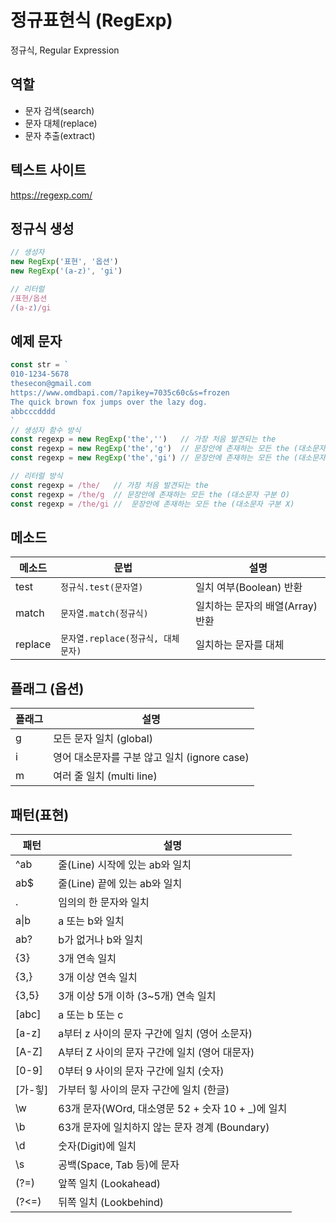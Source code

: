 # 정규표현식 (RegExp)

정규식, Regular Expression

## 역할

- 문자 검색(search)
- 문자 대체(replace)
- 문자 추출(extract)

## 텍스트 사이트

https://regexp.com/

## 정규식 생성

```js
// 생성자
new RegExp('표현', '옵션')
new RegExp('(a-z)', 'gi')

// 리터럴
/표현/옵션
/(a-z)/gi
```

## 예제 문자

```js
const str = `
010-1234-5678
thesecon@gmail.com
https://www.omdbapi.com/?apikey=7035c60c&s=frozen
The quick brown fox jumps over the lazy dog.
abbcccdddd
`
// 생성자 함수 방식
const regexp = new RegExp('the','')   // 가장 처음 발견되는 the
const regexp = new RegExp('the','g')  // 문장안에 존재하는 모든 the (대소문자 구분 O)
const regexp = new RegExp('the','gi') // 문장안에 존재하는 모든 the (대소문자 구분 X)

// 리터럴 방식 
const regexp = /the/   // 가장 처음 발견되는 the
const regexp = /the/g  // 문장안에 존재하는 모든 the (대소문자 구분 O)
const regexp = /the/gi //  문장안에 존재하는 모든 the (대소문자 구분 X)
```

## 메소드

메소드 | 문법 | 설명
--|--|--
test | `정규식.test(문자열)` | 일치 여부(Boolean) 반환
match | `문자열.match(정규식)` | 일치하는 문자의 배열(Array) 반환
replace | `문자열.replace(정규식, 대체문자)` | 일치하는 문자를 대체

## 플래그 (옵션)

플래그 | 설명
--|--
g | 모든 문자 일치 (global)
i | 영어 대소문자를 구분 않고 일치 (ignore case)
m | 여러 줄 일치 (multi line)

## 패턴(표현)

패턴 | 설명
--|--
^ab | 줄(Line) 시작에 있는 ab와 일치
ab$ | 줄(Line) 끝에 있는 ab와 일치
. | 임의의 한 문자와 일치
a&verbar;b | a 또는 b와 일치
ab? | b가 없거나 b와 일치
{3} | 3개 연속 일치
{3,} | 3개 이상 연속 일치
{3,5} | 3개 이상 5개 이하 (3~5개) 연속 일치
[abc] | a 또는 b 또는 c 
[a-z] | a부터 z 사이의 문자 구간에 일치 (영어 소문자)
[A-Z] | A부터 Z 사이의 문자 구간에 일치 (영어 대문자)
[0-9] | 0부터 9 사이의 문자 구간에 일치 (숫자)
[가-힣] | 가부터 힣 사이의 문자 구간에 일치 (한글) 
\w | 63개 문자(WOrd, 대소영문 52 + 숫자 10 + _)에 일치
\b | 63개 문자에 일치하지 않는 문자 경계 (Boundary)
\d | 숫자(Digit)에 일치
\s | 공백(Space, Tab 등)에 문자
(?=) | 앞쪽 일치 (Lookahead)
(?<=) | 뒤쪽 일치 (Lookbehind)


